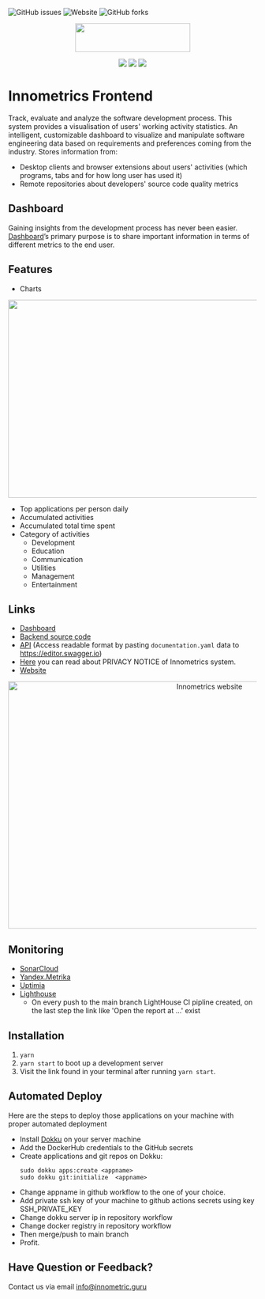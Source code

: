 ![GitHub issues](https://img.shields.io/github/issues/shaxri/NlpWithNeuralNetwork)
![Website](https://img.shields.io/website?up_color=red&up_message=Online&url=https%3A%2F%2Finnometrics.ru%2F%23innometrics-subscribe)
![GitHub forks](https://img.shields.io/github/forks/shaxri/NlpWithNeuralNetwork?style=social)

<p align="center">
<img width="233" height="58" src="https://github.com/InnopolisUniversity/innometrics-dashboard/blob/master/innometrics_logo.png">
</p>
<p align="center">
<img src="https://img.shields.io/badge/javascript%20-%23323330.svg?&style=for-the-badge&logo=javascript&logoColor=%23F7DF1E"/> <img src="https://img.shields.io/badge/react%20-%2320232a.svg?&style=for-the-badge&logo=react&logoColor=%2361DAFB"/> <img src="https://img.shields.io/badge/firebase%20-%23039BE5.svg?&style=for-the-badge&logo=firebase"/>
</p>


# Innometrics Frontend
Track, evaluate and analyze the software development process. This system provides a visualisation of users' working activity statistics. An intelligent, customizable dashboard to visualize and manipulate software engineering data based on requirements and preferences coming from the industry.
Stores information from:

- Desktop clients and browser extensions about users' activities (which programs, tabs and for how long user has used it)
- Remote repositories about developers' source code quality metrics


## Dashboard
Gaining insights from the development process has never been easier. [Dashboard](https://link.springer.com/chapter/10.1007/978-3-030-47240-5_16)’s primary purpose is to share important information in terms of different metrics to the end user.

## Features

- Charts
<p align="center">
<img width="700" height="400" src="https://github.com/InnopolisUniversity/innometrics-dashboard/blob/master/Innometrics_charts.png">
</p>

- Top applications per person daily
- Accumulated activities
- Accumulated total time spent
- Category of activities
  - Development
  - Education
  - Communication
  - Utilities
  - Management
  - Entertainment

## Links

* [Dashboard](https://innometrics-12856.firebaseapp.com/#/login)
* [Backend source code](https://github.com/InnopolisUniversity/innometrics-backend)
* [API](https://github.com/InnopolisUniversity/innometrics-backend/blob/master/documentation.yaml)
  (Access readable format by pasting `documentation.yaml` data to https://editor.swagger.io)
* [Here](https://drive.google.com/file/d/1ghOf4uXLN9Nl4MYenroQuLhQ3GPfZMZW/view?usp=sharing) you can read about PRIVACY NOTICE of Innometrics system.
*  [Website](http://51.250.3.9:3000/dashboard)
<p align="center">
<img width="800" height="500" src="https://github.com/InnopolisUniversity/innometrics-dashboard/blob/master/Innometrics_website.png" alt="Innometrics website"></a>
<p>

## Monitoring
* [SonarCloud](https://sonarcloud.io/project/overview?id=ease-ln_diplome)
* [Yandex.Metrika](https://metrika.yandex.ru/dashboard?id=93655705)
* [Uptimia](https://www.uptimia.com/cp)
* [Lighthouse]() 
     * On every push to the main branch LightHouse CI pipline created, on the last step the link like 'Open the report at ...' exist

## Installation
1. `yarn`
2. `yarn start` to boot up a development server
3. Visit the link found in your terminal after running `yarn start`.

## Automated Deploy

Here are the steps to deploy those applications on your machine with proper automated deployment
* Install [Dokku](https://dokku.com/docs/getting-started/installation/) on your server machine
* Add the DockerHub credentials to the GitHub secrets
* Create applications and git repos on Dokku:
    ```
    sudo dokku apps:create <appname>
    sudo dokku git:initialize  <appname>
* Change appname in github workflow to the one of your choice.
* Add private ssh key of your machine to github actions secrets using key SSH_PRIVATE_KEY
* Change dokku server ip in repository workflow
* Change docker registry in repository workflow
* Then merge/push to main branch
* Profit.


## Have Question or Feedback?
Contact us via email info@innometric.guru

